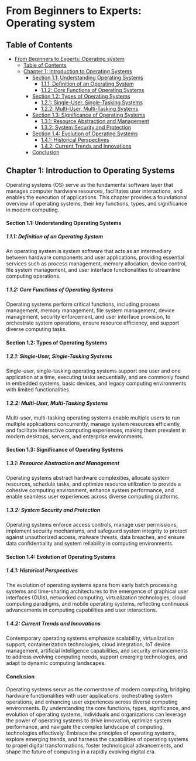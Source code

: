 # From Beginners to Experts: Operating system

## Table of Contents

- [From Beginners to Experts: Operating system](#from-beginners-to-experts-operating-system)
  - [Table of Contents](#table-of-contents)
  - [Chapter 1: Introduction to Operating Systems](#chapter-1-introduction-to-operating-systems)
      - [Section 1.1: Understanding Operating Systems](#section-11-understanding-operating-systems)
        - [1.1.1: Definition of an Operating System](#111-definition-of-an-operating-system)
        - [1.1.2: Core Functions of Operating Systems](#112-core-functions-of-operating-systems)
      - [Section 1.2: Types of Operating Systems](#section-12-types-of-operating-systems)
        - [1.2.1: Single-User, Single-Tasking Systems](#121-single-user-single-tasking-systems)
        - [1.2.2: Multi-User, Multi-Tasking Systems](#122-multi-user-multi-tasking-systems)
      - [Section 1.3: Significance of Operating Systems](#section-13-significance-of-operating-systems)
        - [1.3.1: Resource Abstraction and Management](#131-resource-abstraction-and-management)
        - [1.3.2: System Security and Protection](#132-system-security-and-protection)
      - [Section 1.4: Evolution of Operating Systems](#section-14-evolution-of-operating-systems)
        - [1.4.1: Historical Perspectives](#141-historical-perspectives)
        - [1.4.2: Current Trends and Innovations](#142-current-trends-and-innovations)
      - [Conclusion](#conclusion)

## Chapter 1: Introduction to Operating Systems

Operating systems (OS) serve as the fundamental software layer that manages computer hardware resources, facilitates user interactions, and enables the execution of applications. This chapter provides a foundational overview of operating systems, their key functions, types, and significance in modern computing.

#### Section 1.1: Understanding Operating Systems

##### 1.1.1: Definition of an Operating System

An operating system is system software that acts as an intermediary between hardware components and user applications, providing essential services such as process management, memory allocation, device control, file system management, and user interface functionalities to streamline computing operations.

##### 1.1.2: Core Functions of Operating Systems

Operating systems perform critical functions, including process management, memory management, file system management, device management, security enforcement, and user interface provision, to orchestrate system operations, ensure resource efficiency, and support diverse computing tasks.

#### Section 1.2: Types of Operating Systems

##### 1.2.1: Single-User, Single-Tasking Systems

Single-user, single-tasking operating systems support one user and one application at a time, executing tasks sequentially, and are commonly found in embedded systems, basic devices, and legacy computing environments with limited functionalities.

##### 1.2.2: Multi-User, Multi-Tasking Systems

Multi-user, multi-tasking operating systems enable multiple users to run multiple applications concurrently, manage system resources efficiently, and facilitate interactive computing experiences, making them prevalent in modern desktops, servers, and enterprise environments.

#### Section 1.3: Significance of Operating Systems

##### 1.3.1: Resource Abstraction and Management

Operating systems abstract hardware complexities, allocate system resources, schedule tasks, and optimize resource utilization to provide a cohesive computing environment, enhance system performance, and enable seamless user experiences across diverse computing platforms.

##### 1.3.2: System Security and Protection

Operating systems enforce access controls, manage user permissions, implement security mechanisms, and safeguard system integrity to protect against unauthorized access, malware threats, data breaches, and ensure data confidentiality and system reliability in computing environments.

#### Section 1.4: Evolution of Operating Systems

##### 1.4.1: Historical Perspectives

The evolution of operating systems spans from early batch processing systems and time-sharing architectures to the emergence of graphical user interfaces (GUIs), networked computing, virtualization technologies, cloud computing paradigms, and mobile operating systems, reflecting continuous advancements in computing capabilities and user interactions.

##### 1.4.2: Current Trends and Innovations

Contemporary operating systems emphasize scalability, virtualization support, containerization technologies, cloud integration, IoT device management, artificial intelligence capabilities, and security enhancements to address evolving computing needs, support emerging technologies, and adapt to dynamic computing landscapes.

#### Conclusion

Operating systems serve as the cornerstone of modern computing, bridging hardware functionalities with user applications, orchestrating system operations, and enhancing user experiences across diverse computing environments. By understanding the core functions, types, significance, and evolution of operating systems, individuals and organizations can leverage the power of operating systems to drive innovation, optimize system performance, and navigate the complex landscape of computing technologies effectively. Embrace the principles of operating systems, explore emerging trends, and harness the capabilities of operating systems to propel digital transformations, foster technological advancements, and shape the future of computing in a rapidly evolving digital era.